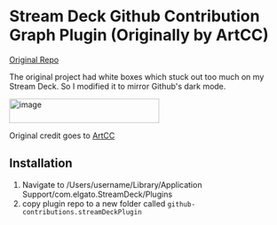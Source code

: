 # Stream Deck Github Contribution Graph Plugin (Originally by ArtCC)

[Original Repo](https://github.com/ArtCC/github-contributions-stream-deck-plugin/tree/main)

The original project had white boxes which stuck out too much on my Stream Deck. So I modified it to mirror Github's dark mode.

<img width="270" height="44" alt="image" src="https://github.com/user-attachments/assets/dd795c3e-42f2-4120-b078-b687afc5efec" />


Original credit goes to [ArtCC](https://github.com/ArtCC)

## Installation
1. Navigate to /Users/username/Library/Application Support/com.elgato.StreamDeck/Plugins
2. copy plugin repo to a new folder called `github-contributions.streamDeckPlugin`
